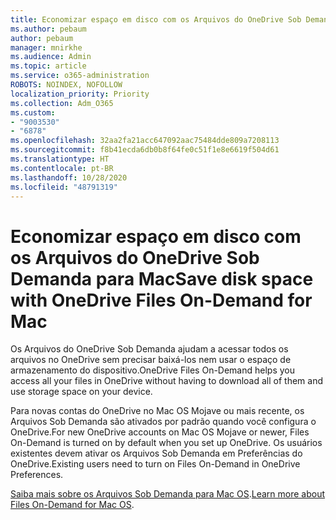```yaml
---
title: Economizar espaço em disco com os Arquivos do OneDrive Sob Demanda para Mac
ms.author: pebaum
author: pebaum
manager: mnirkhe
ms.audience: Admin
ms.topic: article
ms.service: o365-administration
ROBOTS: NOINDEX, NOFOLLOW
localization_priority: Priority
ms.collection: Adm_O365
ms.custom:
- "9003530"
- "6878"
ms.openlocfilehash: 32aa2fa21acc647092aac75484dde809a7208113
ms.sourcegitcommit: f8b41ecda6db0b8f64fe0c51f1e8e6619f504d61
ms.translationtype: HT
ms.contentlocale: pt-BR
ms.lasthandoff: 10/28/2020
ms.locfileid: "48791319"
---
```

# <a name="save-disk-space-with-onedrive-files-on-demand-for-mac"></a><span data-ttu-id="766b5-102">Economizar espaço em disco com os Arquivos do OneDrive Sob Demanda para Mac</span><span class="sxs-lookup"><span data-stu-id="766b5-102">Save disk space with OneDrive Files On-Demand for Mac</span></span>

<span data-ttu-id="766b5-103">Os Arquivos do OneDrive Sob Demanda ajudam a acessar todos os arquivos no OneDrive sem precisar baixá-los nem usar o espaço de armazenamento do dispositivo.</span><span class="sxs-lookup"><span data-stu-id="766b5-103">OneDrive Files On-Demand helps you access all your files in OneDrive without having to download all of them and use storage space on your device.</span></span>  

<span data-ttu-id="766b5-104">Para novas contas do OneDrive no Mac OS Mojave ou mais recente, os Arquivos Sob Demanda são ativados por padrão quando você configura o OneDrive.</span><span class="sxs-lookup"><span data-stu-id="766b5-104">For new OneDrive accounts on Mac OS Mojave or newer, Files On-Demand is turned on by default when you set up OneDrive.</span></span> <span data-ttu-id="766b5-105">Os usuários existentes devem ativar os Arquivos Sob Demanda em Preferências do OneDrive.</span><span class="sxs-lookup"><span data-stu-id="766b5-105">Existing users need to turn on Files On-Demand in OneDrive Preferences.</span></span>  

<span data-ttu-id="766b5-106">[Saiba mais sobre os Arquivos Sob Demanda para Mac OS](https://support.microsoft.com/office/529f6d53-e572-4922-a585-e7a318c135f0).</span><span class="sxs-lookup"><span data-stu-id="766b5-106">[Learn more about Files On-Demand for Mac OS](https://support.microsoft.com/office/529f6d53-e572-4922-a585-e7a318c135f0).</span></span>
